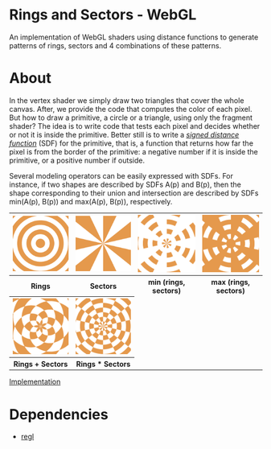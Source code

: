 # Rings and Sectors - WebGL

An implementation of WebGL shaders using distance functions to generate patterns of rings, sectors and 4 combinations of these patterns.

# About

In the vertex shader we simply draw two triangles that cover the whole canvas. After, we provide the code that computes the color of each pixel. But how to draw a primitive, a circle or a triangle, using only the fragment shader? The idea is to write code that tests each pixel and decides whether or not it is inside the primitive. Better still is to write a [*signed distance function*](https://en.wikipedia.org/wiki/Signed_distance_function#:~:text=In%20mathematics%20and%20its%20applications,whether%20x%20is%20in%20%CE%A9.) (SDF) for the primitive, that is, a function that returns how far the pixel is from the border of the primitive: a negative number if it is inside the primitive, or a positive number if outside.

Several modeling operators can be easily expressed with SDFs. For instance, if two shapes are described by SDFs A(p) and B(p), then the shape corresponding to their union and intersection are described by SDFs min(A(p), B(p)) and max(A(p), B(p)), respectively.

<table>
  <tr>
    <th><img src="images/rings.png" alt width=200></th>
    <th><img src="images/sectors.png" alt width=200></th>
    <th><img src="images/min.png" alt width=200></th>
    <th><img src="images/max.png" alt width=200></th>
  </tr>
  <tr>
    <th>Rings</th>
    <th>Sectors</th>
    <th>min (rings, sectors)</th>
    <th>max (rings, sectors)</th>
  </tr>
  <tr>
    <th><img src="images/add.png" alt width=200></th>
    <th><img src="images/times.png" alt width=200></th>
  </tr>
  <tr>
    <th>Rings + Sectors</th>
    <th>Rings * Sectors</th>
  </tr>
</table>


[Implementation](https://pedroravaglia.github.io/Rings-and-Sectors-WebGL/Rings_Sectors.html)

# Dependencies

* [regl](https://github.com/regl-project/regl)
